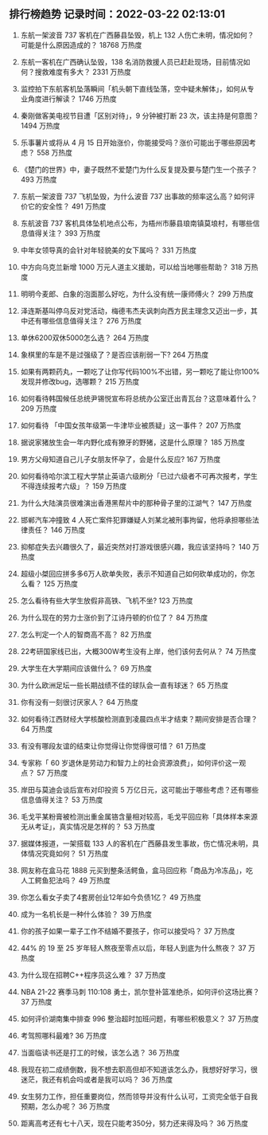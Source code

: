 
## 排行榜趋势 记录时间：2022-03-22 02:13:01
  
  1. 东航一架波音 737 客机在广西藤县坠毁，机上 132 人伤亡未明，情况如何？可能是什么原因造成的？ 18768 万热度
    
  2. 东航一客机在广西确认坠毁，138 名消防救援人员已赶赴现场，目前情况如何？搜救难度有多大？ 2331 万热度
    
  3. 监控拍下东航客机坠落瞬间「机头朝下直线坠落，空中疑未解体」，如何从专业角度进行解读？ 1746 万热度
    
  4. 秦刚做客美电视节目遭「区别对待」，9 分钟被打断 23 次，该主持是何意图？ 1494 万热度
    
  5. 乐事薯片或将从 4 月 15 日开始涨价，你能接受吗？涨价可能出于哪些原因考虑？ 558 万热度
    
  6. 《楚门的世界》中，妻子既然不爱楚门为什么反复提及要与楚门生一个孩子？ 493 万热度
    
  7. 东航一架波音 737 飞机坠毁，为什么波音 737 出事故的频率这么高？如何评价它的安全性？ 491 万热度
    
  8. 东航波音 737 客机具体坠机地点公布，为梧州市藤县琅南镇莫埌村，有哪些信息值得关注？ 393 万热度
    
  9. 中年女领导真的会针对年轻貌美的女下属吗？ 331 万热度
    
  10. 中方向乌克兰新增 1000 万元人道主义援助，可以给当地哪些帮助？ 318 万热度
    
  11. 明明今麦郎、白象的泡面那么好吃，为什么没有统一康师傅火？ 299 万热度
    
  12. 泽连斯基叫停乌反对党活动，梅德韦杰夫讽刺向西方民主理念又迈出一步，其中还有哪些信息值得关注？ 276 万热度
    
  13. 单休6200双休5000怎么选？ 264 万热度
    
  14. 象棋里的车是不是过强级了？是否应该削弱一下? 264 万热度
    
  15. 如果有两颗药丸，一颗吃了让你写代码100%不出错，另一颗吃了能让你100%发现并修改bug，选哪颗？ 215 万热度
    
  16. 如何看待韩国候任总统尹锡悦宣布将总统办公室迁出青瓦台？这意味着什么？ 209 万热度
    
  17. 如何看待 「中国女孩年级第一牛津毕业被质疑」这一事件？ 207 万热度
    
  18. 据说家猪放生会一年内野化成有獠牙的野猪，这是什么原理？ 185 万热度
    
  19. 男方父母知道自己儿子女朋友怀孕了，会是什么反应? 167 万热度
    
  20. 如何看待哈尔滨工程大学禁止英语六级刷分「已过六级者不可再次报考，学生不得连续报考六级」？ 159 万热度
    
  21. 为什么大陆演员很难演出香港黑帮片中的那种骨子里的江湖气？ 147 万热度
    
  22. 邯郸汽车冲撞致 4 人死亡案件犯罪嫌疑人刘某北被刑事拘留，他将承担哪些法律责任？ 146 万热度
    
  23. 抑郁症失去兴趣很久了，最近突然对打游戏很感兴趣，我应该坚持吗？ 140 万热度
    
  24. 超级小桀回应拼多多6万人砍单失败，表示不知道自己如何砍单成功的，你怎么看？ 125 万热度
    
  25. 怎么看待有些大学生放假非高铁、飞机不坐? 123 万热度
    
  26. 为什么现在的劳力士涨价到了江诗丹顿的价位了？ 84 万热度
    
  27. 怎么判定一个人的智商高不高？ 82 万热度
    
  28. 22考研国家线已出，大概300W考生没有上岸，他们该何去何从？ 74 万热度
    
  29. 大学生在大学期间应该做什么？ 69 万热度
    
  30. 为什么欧洲足坛一些长期战绩不佳的球队会一直有球迷？ 65 万热度
    
  31. 你有没有一刻很讨厌家人？ 64 万热度
    
  32. 如何看待江西财经大学核酸检测直到凌晨四点半才结束？期间安排是否合理？ 64 万热度
    
  33. 有没有哪段友谊的结束让你觉得让你觉得很可惜？ 61 万热度
    
  34. 专家称「 60 岁退休是劳动力和智力上的社会资源浪费」，如何评价这一观点？ 57 万热度
    
  35. 岸田与莫迪会谈后宣布对印投资 5 万亿日元，这可能出于哪些考虑？还有哪些信息值得关注？ 53 万热度
    
  36. 毛戈平某粉膏被检测出重金属铬含量相对较高，毛戈平回应称「具体样本来源无从考证」，真实情况是怎样的？ 53 万热度
    
  37. 据媒体报道，一架搭载 133 人的客机在广西藤县发生事故，伤亡情况未明，具体情况究竟如何？ 51 万热度
    
  38. 网友称在盒马花 1888 元买到整条活鳄鱼，盒马回应称「商品为冷冻品」，吃人工鳄鱼犯法吗？ 49 万热度
    
  39. 你怎么看女子卖了4套房创业12年如今负债1亿？ 49 万热度
    
  40. 成为一名机长是一种什么体验？ 39 万热度
    
  41. 你的孩子如果一辈子工作不结婚不要孩子，你可以接受吗？ 37 万热度
    
  42. 44% 的 19 至 25 岁年轻人熬夜至零点以后，年轻人到底为什么熬夜？ 37 万热度
    
  43. 为什么现在招聘C++程序员这么难？ 37 万热度
    
  44. NBA 21-22 赛季马刺 110:108 勇士，凯尔登补篮准绝杀，如何评价这场比赛？ 37 万热度
    
  45. 如何评价湖南集中排查 996 整治超时加班问题，有哪些积极意义？ 37 万热度
    
  46. 考驾照哪科最难? 36 万热度
    
  47. 当面临读书还是打工的时候，该怎么选？ 36 万热度
    
  48. 我现在初二成绩倒数，我不想去职高但却不知道该怎么办，我想好好学习，很迷茫，我还有机会吗或者是我可以吗？ 36 万热度
    
  49. 女生努力工作，担任重要岗位，然而领导并没有什么认可，工资完全低于自我预期，怎么办呢？ 36 万热度
    
  50. 距离高考还有七十八天，现在只能考350分，努力还来得及吗？ 36 万热度
    
